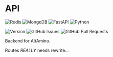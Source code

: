 # API

![Redis](https://img.shields.io/badge/redis-%23DD0031.svg?style=for-the-badge&logo=redis&logoColor=white)
![MongoDB](https://img.shields.io/badge/MongoDB-%234ea94b.svg?style=for-the-badge&logo=mongodb&logoColor=white)
![FastAPI](https://img.shields.io/badge/FastAPI-005571?style=for-the-badge&logo=fastapi)
![Python](https://img.shields.io/badge/python-3670A0?style=for-the-badge&logo=python&logoColor=ffdd54)

![Version](https://img.shields.io/badge/version-1.0.0b1-blue) ![GitHub Issues](https://img.shields.io/github/issues/altamino/api) ![GitHub Pull Requests](https://img.shields.io/github/issues-pr/altamino/api)

Backend for AltAmino.

Routes _REALLY_ needs rewrite...
